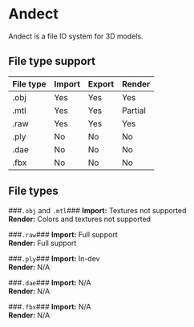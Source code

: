 Andect
======
Andect is a file IO system for 3D models.

File type support
-----------------
| File type | Import | Export | Render  |
|-----------|--------|--------|---------|
|   .obj    | Yes    | Yes    | Yes     |
|   .mtl    | Yes    | Yes    | Partial |
|   .raw    | Yes    | Yes    | Yes     |
|   .ply    | No     | No     | No      |
|   .dae    | No     | No     | No      |
|   .fbx    | No     | No     | No      |

File types
----------
###`.obj` and `.mtl`###
**Import:** Textures not supported  
**Render:** Colors and textures not supported

###`.raw`###
**Import:** Full support  
**Render:** Full support

###`.ply`###
**Import:** In-dev  
**Render:** N/A

###`.dae`###
**Import:** N/A  
**Render:** N/A

###`.fbx`###
**Import:** N/A  
**Render:** N/A
